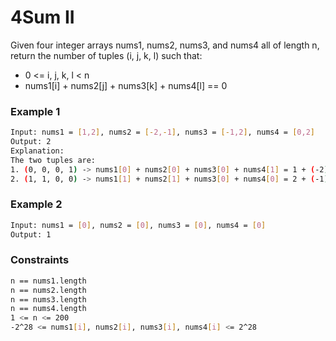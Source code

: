 # 4Sum II

Given four integer arrays nums1, nums2, nums3, and nums4 all of length n, return the number of tuples (i, j, k, l) such that:

- 0 <= i, j, k, l < n
- nums1[i] + nums2[j] + nums3[k] + nums4[l] == 0

### Example 1
```sh
Input: nums1 = [1,2], nums2 = [-2,-1], nums3 = [-1,2], nums4 = [0,2]
Output: 2
Explanation:
The two tuples are:
1. (0, 0, 0, 1) -> nums1[0] + nums2[0] + nums3[0] + nums4[1] = 1 + (-2) + (-1) + 2 = 0
2. (1, 1, 0, 0) -> nums1[1] + nums2[1] + nums3[0] + nums4[0] = 2 + (-1) + (-1) + 0 = 0
```

### Example 2
```sh
Input: nums1 = [0], nums2 = [0], nums3 = [0], nums4 = [0]
Output: 1
```

### Constraints
```sh
n == nums1.length
n == nums2.length
n == nums3.length
n == nums4.length
1 <= n <= 200
-2^28 <= nums1[i], nums2[i], nums3[i], nums4[i] <= 2^28
```
